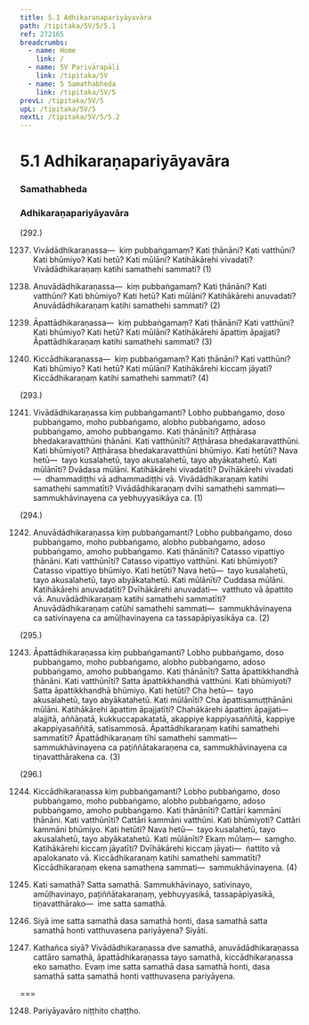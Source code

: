 ```yaml
---
title: 5.1 Adhikaraṇapariyāyavāra
path: /tipitaka/5V/5/5.1
ref: 272165
breadcrumbs:
  - name: Home
    link: /
  - name: 5V Parivārapāḷi
    link: /tipitaka/5V
  - name: 5 Samathabheda
    link: /tipitaka/5V/5
prevL: /tipitaka/5V/5
upL: /tipitaka/5V/5
nextL: /tipitaka/5V/5/5.2
---
```


# 5.1 Adhikaraṇapariyāyavāra

### Samathabheda

### Adhikaraṇapariyāyavāra

(292.)

1237. Vivādādhikaraṇassa—  kiṃ pubbaṅgamaṃ? Kati ṭhānāni? Kati vatthūni? Kati bhūmiyo? Kati hetū? Kati mūlāni? Katihākārehi vivadati? Vivādādhikaraṇaṃ katihi samathehi sammati? (1)

1238. Anuvādādhikaraṇassa—  kiṃ pubbaṅgamaṃ? Kati ṭhānāni? Kati vatthūni? Kati bhūmiyo? Kati hetū? Kati mūlāni? Katihākārehi anuvadati? Anuvādādhikaraṇaṃ katihi samathehi sammati? (2)

1239. Āpattādhikaraṇassa—  kiṃ pubbaṅgamaṃ? Kati ṭhānāni? Kati vatthūni? Kati bhūmiyo? Kati hetū? Kati mūlāni? Katihākārehi āpattiṃ āpajjati? Āpattādhikaraṇaṃ katihi samathehi sammati? (3)

1240. Kiccādhikaraṇassa—  kiṃ pubbaṅgamaṃ? Kati ṭhānāni? Kati vatthūni? Kati bhūmiyo? Kati hetū? Kati mūlāni? Katihākārehi kiccaṃ jāyati? Kiccādhikaraṇaṃ katihi samathehi sammati? (4)

(293.)

1241. Vivādādhikaraṇassa kiṃ pubbaṅgamanti? Lobho pubbaṅgamo, doso pubbaṅgamo, moho pubbaṅgamo, alobho pubbaṅgamo, adoso pubbaṅgamo, amoho pubbaṅgamo. Kati ṭhānānīti? Aṭṭhārasa bhedakaravatthūni ṭhānāni. Kati vatthūnīti? Aṭṭhārasa bhedakaravatthūni. Kati bhūmiyoti? Aṭṭhārasa bhedakaravatthūni bhūmiyo. Kati hetūti? Nava hetū—  tayo kusalahetū, tayo akusalahetū, tayo abyākatahetū. Kati mūlānīti? Dvādasa mūlāni. Katihākārehi vivadatīti? Dvīhākārehi vivadati—  dhammadiṭṭhi vā adhammadiṭṭhi vā. Vivādādhikaraṇaṃ katihi samathehi sammatīti? Vivādādhikaraṇaṃ dvīhi samathehi sammati—  sammukhāvinayena ca yebhuyyasikāya ca. (1)

(294.)

1242. Anuvādādhikaraṇassa kiṃ pubbaṅgamanti? Lobho pubbaṅgamo, doso pubbaṅgamo, moho pubbaṅgamo, alobho pubbaṅgamo, adoso pubbaṅgamo, amoho pubbaṅgamo. Kati ṭhānānīti? Catasso vipattiyo ṭhānāni. Kati vatthūnīti? Catasso vipattiyo vatthūni. Kati bhūmiyoti? Catasso vipattiyo bhūmiyo. Kati hetūti? Nava hetū—  tayo kusalahetū, tayo akusalahetū, tayo abyākatahetū. Kati mūlānīti? Cuddasa mūlāni. Katihākārehi anuvadatīti? Dvīhākārehi anuvadati—  vatthuto vā āpattito vā. Anuvādādhikaraṇaṃ katihi samathehi sammatīti? Anuvādādhikaraṇaṃ catūhi samathehi sammati—  sammukhāvinayena ca sativinayena ca amūḷhavinayena ca tassapāpiyasikāya ca. (2)

(295.)

1243. Āpattādhikaraṇassa kiṃ pubbaṅgamanti? Lobho pubbaṅgamo, doso pubbaṅgamo, moho pubbaṅgamo, alobho pubbaṅgamo, adoso pubbaṅgamo, amoho pubbaṅgamo. Kati ṭhānānīti? Satta āpattikkhandhā ṭhānāni. Kati vatthūnīti? Satta āpattikkhandhā vatthūni. Kati bhūmiyoti? Satta āpattikkhandhā bhūmiyo. Kati hetūti? Cha hetū—  tayo akusalahetū, tayo abyākatahetū. Kati mūlānīti? Cha āpattisamuṭṭhānāni mūlāni. Katihākārehi āpattiṃ āpajjatīti? Chahākārehi āpattiṃ āpajjati—  alajjitā, aññāṇatā, kukkuccapakatatā, akappiye kappiyasaññitā, kappiye akappiyasaññitā, satisammosā. Āpattādhikaraṇaṃ katihi samathehi sammatīti? Āpattādhikaraṇaṃ tīhi samathehi sammati—  sammukhāvinayena ca paṭiññātakaraṇena ca, sammukhāvinayena ca tiṇavatthārakena ca. (3)

(296.)

1244. Kiccādhikaraṇassa kiṃ pubbaṅgamanti? Lobho pubbaṅgamo, doso pubbaṅgamo, moho pubbaṅgamo, alobho pubbaṅgamo, adoso pubbaṅgamo, amoho pubbaṅgamo. Kati ṭhānānīti? Cattāri kammāni ṭhānāni. Kati vatthūnīti? Cattāri kammāni vatthūni. Kati bhūmiyoti? Cattāri kammāni bhūmiyo. Kati hetūti? Nava hetū—  tayo kusalahetū, tayo akusalahetū, tayo abyākatahetū. Kati mūlānīti? Ekaṃ mūlaṃ—  saṃgho. Katihākārehi kiccaṃ jāyatīti? Dvīhākārehi kiccaṃ jāyati—  ñattito vā apalokanato vā. Kiccādhikaraṇaṃ katihi samathehi sammatīti? Kiccādhikaraṇaṃ ekena samathena sammati—  sammukhāvinayena. (4)

1245. Kati samathā? Satta samathā. Sammukhāvinayo, sativinayo, amūḷhavinayo, paṭiññātakaraṇaṃ, yebhuyyasikā, tassapāpiyasikā, tiṇavatthārako—  ime satta samathā.

1246. Siyā ime satta samathā dasa samathā honti, dasa samathā satta samathā honti vatthuvasena pariyāyena? Siyāti.

1247. Kathañca siyā? Vivādādhikaraṇassa dve samathā, anuvādādhikaraṇassa cattāro samathā, āpattādhikaraṇassa tayo samathā, kiccādhikaraṇassa eko samatho. Evaṃ ime satta samathā dasa samathā honti, dasa samathā satta samathā honti vatthuvasena pariyāyena.

===

1248. Pariyāyavāro niṭṭhito chaṭṭho.




